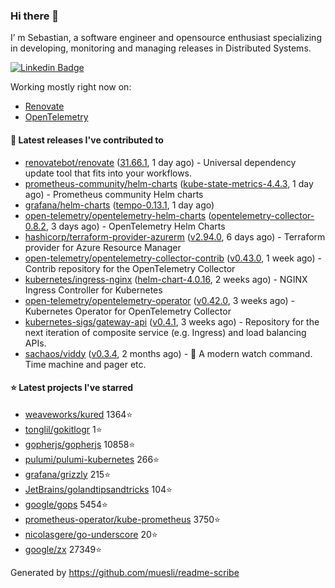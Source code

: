 ### Hi there 👋

I’ m Sebastian, a software engineer and opensource enthusiast specializing in developing, monitoring and managing releases in Distributed Systems.

[![Linkedin Badge](https://img.shields.io/badge/-LinkedIn-blue?style=flat&logo=Linkedin&logoColor=white&link=https://www.linkedin.com/in/sebastian-poxhofer/)](https://www.linkedin.com/in/sebastian-poxhofer/)

Working mostly right now on:
- [Renovate](https://github.com/renovatebot/renovate)
- [OpenTelemetry](https://github.com/open-telemetry)



#### 🚀 Latest releases I've contributed to

- [renovatebot/renovate](https://github.com/renovatebot/renovate) ([31.66.1](https://github.com/renovatebot/renovate/releases/tag/31.66.1), 1 day ago) - Universal dependency update tool that fits into your workflows.
- [prometheus-community/helm-charts](https://github.com/prometheus-community/helm-charts) ([kube-state-metrics-4.4.3](https://github.com/prometheus-community/helm-charts/releases/tag/kube-state-metrics-4.4.3), 1 day ago) - Prometheus community Helm charts
- [grafana/helm-charts](https://github.com/grafana/helm-charts) ([tempo-0.13.1](https://github.com/grafana/helm-charts/releases/tag/tempo-0.13.1), 1 day ago)
- [open-telemetry/opentelemetry-helm-charts](https://github.com/open-telemetry/opentelemetry-helm-charts) ([opentelemetry-collector-0.8.2](https://github.com/open-telemetry/opentelemetry-helm-charts/releases/tag/opentelemetry-collector-0.8.2), 3 days ago) - OpenTelemetry Helm Charts
- [hashicorp/terraform-provider-azurerm](https://github.com/hashicorp/terraform-provider-azurerm) ([v2.94.0](https://github.com/hashicorp/terraform-provider-azurerm/releases/tag/v2.94.0), 6 days ago) - Terraform provider for Azure Resource Manager
- [open-telemetry/opentelemetry-collector-contrib](https://github.com/open-telemetry/opentelemetry-collector-contrib) ([v0.43.0](https://github.com/open-telemetry/opentelemetry-collector-contrib/releases/tag/v0.43.0), 1 week ago) - Contrib repository for the OpenTelemetry Collector
- [kubernetes/ingress-nginx](https://github.com/kubernetes/ingress-nginx) ([helm-chart-4.0.16](https://github.com/kubernetes/ingress-nginx/releases/tag/helm-chart-4.0.16), 2 weeks ago) - NGINX Ingress Controller for Kubernetes
- [open-telemetry/opentelemetry-operator](https://github.com/open-telemetry/opentelemetry-operator) ([v0.42.0](https://github.com/open-telemetry/opentelemetry-operator/releases/tag/v0.42.0), 3 weeks ago) - Kubernetes Operator for OpenTelemetry Collector
- [kubernetes-sigs/gateway-api](https://github.com/kubernetes-sigs/gateway-api) ([v0.4.1](https://github.com/kubernetes-sigs/gateway-api/releases/tag/v0.4.1), 3 weeks ago) - Repository for the next iteration of composite service (e.g. Ingress) and load balancing APIs.
- [sachaos/viddy](https://github.com/sachaos/viddy) ([v0.3.4](https://github.com/sachaos/viddy/releases/tag/v0.3.4), 2 months ago) - 👀 A modern watch command. Time machine and pager etc.

#### ⭐ Latest projects I've starred

- [weaveworks/kured](https://github.com/weaveworks/kured}) 1364⭐
- [tonglil/gokitlogr](https://github.com/tonglil/gokitlogr}) 1⭐
- [gopherjs/gopherjs](https://github.com/gopherjs/gopherjs}) 10858⭐
- [pulumi/pulumi-kubernetes](https://github.com/pulumi/pulumi-kubernetes}) 266⭐
- [grafana/grizzly](https://github.com/grafana/grizzly}) 215⭐
- [JetBrains/golandtipsandtricks](https://github.com/JetBrains/golandtipsandtricks}) 104⭐
- [google/gops](https://github.com/google/gops}) 5454⭐
- [prometheus-operator/kube-prometheus](https://github.com/prometheus-operator/kube-prometheus}) 3750⭐
- [nicolasgere/go-underscore](https://github.com/nicolasgere/go-underscore}) 20⭐
- [google/zx](https://github.com/google/zx}) 27349⭐



Generated by https://github.com/muesli/readme-scribe
